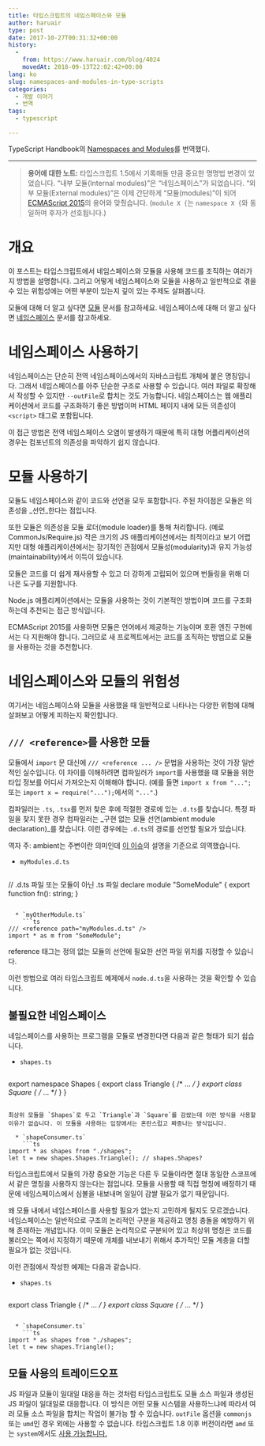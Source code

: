 ```yaml
---
title: 타입스크립트의 네임스페이스와 모듈
author: haruair
type: post
date: 2017-10-27T00:31:32+00:00
history:
  - 
    from: https://www.haruair.com/blog/4024
    movedAt: 2018-09-13T22:02:42+00:00
lang: ko
slug: namespaces-and-modules-in-type-scripts
categories:
  - 개발 이야기
  - 번역
tags:
  - typescript

---
```

TypeScript Handbook의 [Namespaces and Modules][1]를 번역했다.

* * *

> **용어에 대한 노트:** 타입스크립트 1.5에서 기록해둘 만큼 중요한 명명법 변경이 있었습니다. &#8220;내부 모듈(Internal modules)&#8221;은 &#8220;네임스페이스&#8221;가 되었습니다. &#8220;외부 모듈(External modules)&#8221;은 이제 간단하게 &#8220;모듈(modules)&#8221;이 되어 [ECMAScript 2015][2]의 용어와 맞췄습니다. (`module X {`는 `namespace X {`와 동일하며 후자가 선호됩니다.) 

# 개요

이 포스트는 타입스크립트에서 네임스페이스와 모듈을 사용해 코드를 조직하는 여러가지 방법을 설명합니다. 그리고 어떻게 네임스페이스와 모듈을 사용하고 일반적으로 겪을 수 있는 위험성에는 어떤 부분이 있는지 깊이 있는 주제도 살펴봅니다.

모듈에 대해 더 알고 싶다면 [모듈][3] 문서를 참고하세요. 네임스페이스에 대해 더 알고 싶다면 [네임스페이스][4] 문서를 참고하세요.

# 네임스페이스 사용하기

네임스페이스는 단순히 전역 네임스페이스에서의 자바스크립트 개체에 붙은 명칭입니다. 그래서 네임스페이스를 아주 단순한 구조로 사용할 수 있습니다. 여러 파일로 확장해서 작성할 수 있지만 `--outFile`로 합치는 것도 가능합니다. 네임스페이스는 웹 애플리케이션에서 코드를 구조화하기 좋은 방법이며 HTML 페이지 내에 모든 의존성이 `<script>` 태그로 포함됩니다.

이 접근 방법은 전역 네임스페이스 오염이 발생하기 때문에 특히 대형 어플리케이션의 경우는 컴포넌트의 의존성을 파악하기 쉽지 않습니다.

# 모듈 사용하기

모듈도 네임스페이스와 같이 코드와 선언을 모두 포함합니다. 주된 차이점은 모듈은 의존성을 _선언_한다는 점입니다.

또한 모듈은 의존성을 모듈 로더(module loader)를 통해 처리합니다. (예로 CommonJs/Require.js) 작은 크기의 JS 애플리케이션에서는 최적이라고 보기 어렵지만 대형 애플리케이션에서는 장기적인 관점에서 모듈성(modularity)과 유지 가능성(maintainability)에서 이득이 있습니다.
  
모듈은 코드를 더 쉽게 재사용할 수 있고 더 강하게 고립되어 있으며 번들링을 위해 더 나은 도구를 지원합니다.

Node.js 애플리케이션에서는 모듈을 사용하는 것이 기본적인 방법이며 코드를 구조화하는데 추천되는 접근 방식입니다.

ECMAScript 2015를 사용하면 모듈은 언어에서 제공하는 기능이며 호환 엔진 구현에서는 다 지원해야 합니다. 그러므로 새 프로젝트에서는 코드를 조직하는 방법으로 모듈을 사용하는 것을 추천합니다.

# 네임스페이스와 모듈의 위험성

여기서는 네임스페이스와 모듈을 사용했을 때 일반적으로 나타나는 다양한 위험에 대해 살펴보고 어떻게 피하는지 확인합니다.

## `/// <reference>`를 사용한 모듈

모듈에서 `import` 문 대신에 `/// <reference ... />` 문법을 사용하는 것이 가장 일반적인 실수입니다. 이 차이를 이해하려면 컴파일러가 `import`를 사용했을 떄 모듈을 위한 타입 정보를 어디서 가져오는지 이해해야 합니다. (예를 들면 `import x from "...";` 또는 `import x = require("...");`에서의 `"..."`.)

컴파일러는 `.ts`, `.tsx`를 먼저 찾은 후에 적절한 경로에 있는 `.d.ts`를 찾습니다. 특정 파일을 찾지 못한 경우 컴파일러는 _구현 없는 모듈 선언(ambient module declaration)_를 찾습니다. 이런 경우에는 `.d.ts`의 경로를 선언할 필요가 있습니다.

역자 주: ambient는 주변이란 의미인데 [이 이슈][5]의 설명을 기준으로 의역했습니다.

  * `myModules.d.ts` 
    ```ts
// .d.ts 파일 또는 모듈이 아닌 .ts 파일
declare module "SomeModule" {
  export function fn(): string;
}
```

  * `myOtherModule.ts` 
    ```ts
/// <reference path="myModules.d.ts" />
import * as m from "SomeModule";
```

reference 태그는 정의 없는 모듈의 선언에 필요한 선언 파일 위치를 지정할 수 있습니다.
  
이런 방법으로 여러 타입스크립트 예제에서 `node.d.ts`을 사용하는 것을 확인할 수 있습니다.

## 불필요한 네임스페이스

네임스페이스를 사용하는 프로그램을 모듈로 변경한다면 다음과 같은 형태가 되기 쉽습니다.

  * `shapes.ts` 
    ```ts
export namespace Shapes {
  export class Triangle { /* ... */ }
  export class Square { /* ... */ }
}
```

최상위 모듈을 `Shapes`로 두고 `Triangle`과 `Square`를 감쌌는데 이런 방식을 사용할 이유가 없습니다. 이 모듈을 사용하는 입장에서는 혼란스럽고 짜증나는 방식입니다.

  * `shapeConsumer.ts` 
    ```ts
import * as shapes from "./shapes";
let t = new shapes.Shapes.Triangle(); // shapes.Shapes?
```

타입스크립트에서 모듈의 가장 중요한 기능은 다른 두 모듈이라면 절대 동일한 스코프에서 같은 명칭을 사용하지 않는다는 점입니다. 모듈을 사용할 때 직접 명칭에 배정하기 때문에 네임스페이스에서 심볼을 내보내며 일일이 감쌀 필요가 없기 때문입니다.

왜 모듈 내에서 네임스페이스를 사용할 필요가 없는지 고민하게 될지도 모르겠습니다. 네임스페이스는 일반적으로 구조의 논리적인 구분을 제공하고 명칭 충돌을 예방하기 위해 존재하는 개념입니다. 이미 모듈은 논리적으로 구분되어 있고 최상위 명칭은 코드를 불러오는 쪽에서 지정하기 때문에 개체를 내보내기 위해서 추가적인 모듈 계층을 더할 필요가 없는 것입니다.

이런 관점에서 작성한 예제는 다음과 같습니다.

  * `shapes.ts` 
    ```ts
export class Triangle { /* ... */ }
export class Square { /* ... */ }
```

  * `shapeConsumer.ts` 
    ```ts
import * as shapes from "./shapes";
let t = new shapes.Triangle();
```

## 모듈 사용의 트레이드오프

JS 파일과 모듈이 일대일 대응을 하는 것처럼 타입스크립트도 모듈 소스 파일과 생성된 JS 파일이 일대일로 대응합니다. 이 방식은 어떤 모듈 시스템을 사용하느냐에 따라서 여러 모듈 소스 파일을 합치는 작업이 불가능 할 수 있습니다. `outFile` 옵션을 `commonjs` 또는 `umd`인 경우 외에는 사용할 수 없습니다. 타입스크립트 1.8 이후 버전이라면 `amd` 또는 `system`에서도 [사용 가능합니다.][6]

 [1]: https://www.typescriptlang.org/docs/handbook/namespaces-and-modules.html
 [2]: http://www.ecma-international.org/ecma-262/6.0/
 [3]: https://www.typescriptlang.org/docs/handbook/modules.html
 [4]: https://www.typescriptlang.org/docs/handbook/namespaces.html
 [5]: https://github.com/Microsoft/TypeScript-Handbook/issues/180
 [6]: https://www.typescriptlang.org/docs/handbook/release-notes/typescript-1-8.html#concatenate-amd-and-system-modules-with---outfile